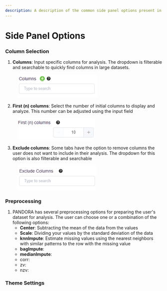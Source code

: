 ```yaml
---
description: A description of the common side panel options present in the Discovery tabs
---
```


# Side Panel Options

### Column Selection

1. **Columns**: Input specific columns for analysis. The dropdown is filterable and searchable to quickly find columns in large datasets.

<figure><img src="../../.gitbook/assets/image (10).png" alt=""><figcaption></figcaption></figure>

2. **First (n) columns**: Select the number of initial columns to display and analyze. This number can be adjusted using the input field

<figure><img src="../../.gitbook/assets/image (11).png" alt=""><figcaption></figcaption></figure>

3. **Exclude columns**: Some tabs have the option to remove columns the user does not want to include in their analysis. The dropdown for this option is also filterable and searchable

<figure><img src="../../.gitbook/assets/image (12).png" alt=""><figcaption></figcaption></figure>

### Preprocessing&#x20;

1. PANDORA has several preprocessing options for preparing the user's dataset for analysis. The user can choose one or a combination of the following options:&#x20;
   * **Center**: Subtracting the mean of the data from the values
   * **Scale**: Dividing your values by the standard deviation of the data
   * **knnImpute**: Estimate missing values using the nearest neighbors with similar patterns to the row with the missing value
   * **bagImpute**:&#x20;
   * **medianImpute**:&#x20;
   * corr:&#x20;
   * zv:
   * nzv:&#x20;

### Theme Settings
